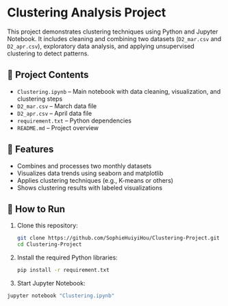 # Clustering Analysis Project

This project demonstrates clustering techniques using Python and Jupyter Notebook. It includes cleaning and combining two datasets (`D2_mar.csv` and `D2_apr.csv`), exploratory data analysis, and applying unsupervised clustering to detect patterns.

## 📂 Project Contents

- `Clustering.ipynb` – Main notebook with data cleaning, visualization, and clustering steps
- `D2_mar.csv` – March data file
- `D2_apr.csv` – April data file
- `requirement.txt` – Python dependencies
- `README.md` – Project overview

## 🧰 Features

- Combines and processes two monthly datasets
- Visualizes data trends using seaborn and matplotlib
- Applies clustering techniques (e.g., K-means or others)
- Shows clustering results with labeled visualizations

## 🚀 How to Run

1. Clone this repository:
   ```bash
   git clone https://github.com/SophieHuiyiHou/Clustering-Project.git
   cd Clustering-Project
   ```
2. Install the required Python libraries:
   ```bash
   pip install -r requirement.txt
   ```
3.  Start Jupyter Notebook:
   ```bash
   jupyter notebook "Clustering.ipynb"
   ```
